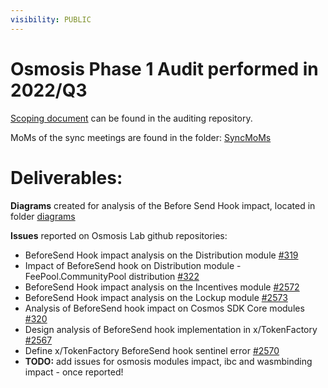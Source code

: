 ```yaml
---
visibility: PUBLIC
---
```



#  Osmosis Phase 1 Audit performed in 2022/Q3

[Scoping document](https://github.com/informalsystems/partnership-osmosis/blob/trunk/2022/Q3/Osmosis%20Phase1%20Project%20Plan.docx) can be found in the auditing repository.

MoMs of the sync meetings are found in the folder: [SyncMoMs](https://github.com/informalsystems/partnership-osmosis/tree/trunk/2022/Q3/SyncMoMs)

#  Deliverables:

 **Diagrams** created for analysis of the Before Send Hook impact, located in folder [diagrams](https://github.com/informalsystems/partnership-osmosis/tree/trunk/2022/Q3/diagrams)

 **Issues** reported on Osmosis Lab github repositories: 
 -  BeforeSend Hook impact analysis on the Distribution module [#319](https://github.com/osmosis-labs/cosmos-sdk/issues/319)
 -  Impact of BeforeSend hook on Distribution module - FeePool.CommunityPool distribution [#322](https://github.com/osmosis-labs/cosmos-sdk/issues/322)
 -  BeforeSend Hook impact analysis on the Incentives module [#2572](https://github.com/osmosis-labs/osmosis/issues/2572)
 -  BeforeSend Hook impact analysis on the Lockup module [#2573](https://github.com/osmosis-labs/osmosis/issues/2573)
 -  Analysis of BeforeSend hook impact on Cosmos SDK Core modules [#320](https://github.com/osmosis-labs/cosmos-sdk/issues/320)
 -  Design analysis of BeforeSend hook implementation in x/TokenFactory [#2567](https://github.com/osmosis-labs/osmosis/issues/2567)
 -  Define x/TokenFactory BeforeSend hook sentinel error [#2570](https://github.com/osmosis-labs/osmosis/issues/2570)
 - **TODO:** add issues for osmosis modules impact, ibc and wasmbinding impact - once reported!
 
 

 



